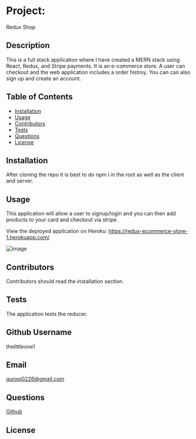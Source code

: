 

  
  # Project: 
  Redux Shop
  
  ## Description
  This is a full stack application where I have created a MERN stack using React, Redux, and Stripe payments. It is an e-commerce store. A user can checkout and the web application includes a order histroy. You can can also sign up and create an account. 

  ## Table of Contents
  - [Installation](#installation)
  - [Usage](#usage)
  - [Contributors](#contributors)
  - [Tests](#tests)
  - [Questions](#questions)
  - [License](#license)

  ## Installation
  After cloning the repo it is best to do npm i in the root as well as the client and server. 

  ## Usage
  This application will allow a user to signup/login and you can then add products to your card and checkout via stripe. 

  View the deployed application on Heroku: https://redux-ecommerce-store-1.herokuapp.com/
  
  ![image](https://user-images.githubusercontent.com/36391381/182071309-e7a9934e-99ed-4411-810d-b8989a506872.png)


  ## Contributors
  Contributors should read the installation section. 

  ## Tests
  The application tests the reducer. 

  ## Github Username
  thelittleone1

  ## Email
  qurooj0226@gmail.com

  ## Questions
  [Github](https://github.com/thelittleone1)
  
  ## License
